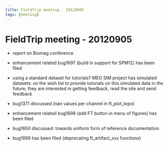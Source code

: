 ```yaml
---
title: FieldTrip meeting - 20120905
tags: [meeting]
---
```


# FieldTrip meeting - 20120905

*  report on Biomag conference
*  enhancement related bug1697 (build in support for SPM12) has been filed

*  using a standard dataset for tutorials? MEG SIM project has simulated datasets: on the wish list to provide tutorials on this simulated data in the future; they are interested in getting feedback, read the site and send feedback
*  bug1371 discussed (nan values per channel in ft_plot_topo)

*  enhancement related bug1698 (add FT button in menu of figures) has been filed

*  bug1650 discussed: towards uniform form of  reference documentation

*  bug1699 has been filed (deprecating ft_artifact_xxx functions)

